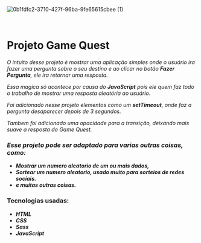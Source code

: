

![0b1fdfc2-3710-427f-96ba-9fe65615cbee (1)](https://user-images.githubusercontent.com/99220549/173472755-80369b30-9547-40bf-9e7c-d1c646243357.gif)



<br>

<h1>Projeto Game Quest</h1>

*O intuito desse projeto é mostrar uma aplicação simples onde o usuário ira fazer uma pergunta sobre o seu destino e ao clicar no botão **Fazer Pergunta**, ele ira retornar uma resposta.*

*Essa magica só acontece por causa do **JavaScript** pois ele quem faz todo o trabalho de mostrar uma resposta aleatória ao usuário.*

*Foi adicionado nesse projeto elementos como um **setTimeout**, onde faz a pergunta desaparecer depois de 3 segundos.*

*Tambem foi adicionado uma opacidade para a transição, deixando mais suave a resposta do Game Quest.*

### *Esse projeto pode ser adaptado para varias outras coisas, como:*

- ***Mostrar um numero aleatorio de um ou mais dados,***
- ***Sortear um numero aleatorio, usado muito para sorteios de redes sociais.***
- ***e muitas outras coisas.***

### Tecnologias usadas:

- ***HTML***
- ***CSS***
- ***Sass***
- ***JavaScript***
